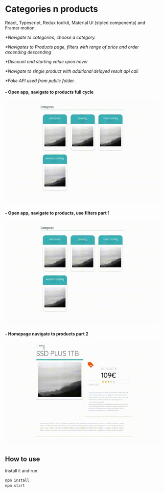 # Categories n products

React, Typescript, Redux toolkit, Material UI (styled components) and Framer motion.

<i>*Navigate to categories, choose a category.</i>

<i>*Navigates to Products page, filters with range of price and order ascending descending</i>

<i>*Discount and starting value upon hover</i>

<i>*Navigate to single product with additional delayed result api call</i>

<i>*Fake API used from public folder.</i>

#### - Open app, navigate to products full cycle

<p float=left>
<img src="https://github.com/athangk/shop-animate-react/blob/main/full_gif_v1.gif" width="580">
  </p>

#### - Open app, navigate to products, use filters part 1

<p float=left>
<img src="https://github.com/athangk/shop-animate-react/blob/main/5_gif.gif" width="580">
  </p>

#### - Homepage navigate to products part 2

<p float=left>
<img src="https://github.com/athangk/shop-animate-react/blob/main/2_gif.gif" width="580">
  </p>


## How to use

Install it and run:

```sh
npm install
npm start
```

